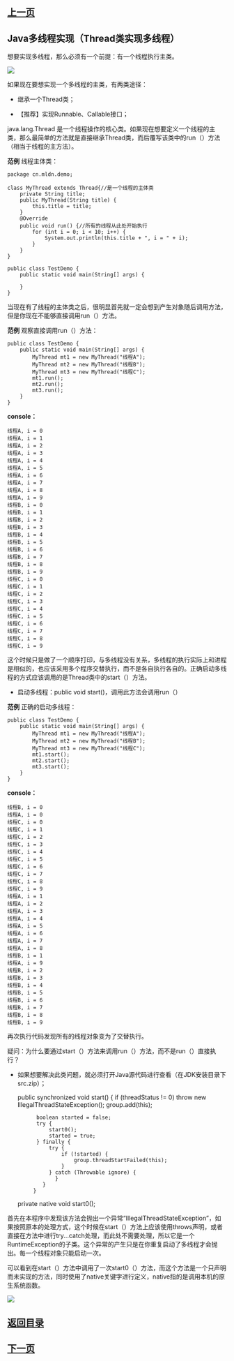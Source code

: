## [上一页](course25)
## Java多线程实现（Thread类实现多线程）

想要实现多线程，那么必须有一个前提：有一个线程执行主类。

![](http://ww3.sinaimg.cn/large/0060lm7Tly1fn3aa3z281j30uf0gx79p.jpg)

如果现在要想实现一个多线程的主类，有两类途径：

- 继承一个Thread类；

- 【推荐】实现Runnable、Callable接口；

java.lang.Thread 是一个线程操作的核心类。如果现在想要定义一个线程的主类，那么最简单的方法就是直接继承Thread类，而后覆写该类中的run（）方法（相当于线程的主方法）。

**范例** 线程主体类：

	package cn.mldn.demo;
	
	class MyThread extends Thread{//是一个线程的主体类
		private String title;
		public MyThread(String title) {
			this.title = title;
		}
		@Override
		public void run() {//所有的线程从此处开始执行
			for (int i = 0; i < 10; i++) {
				System.out.println(this.title + ", i = " + i);
			}
		}
	}
	
	public class TestDemo {
		public static void main(String[] args) {
			
		}
	}

当现在有了线程的主体类之后，很明显首先就一定会想到产生对象随后调用方法，但是你现在不能够直接调用run（）方法。

**范例** 观察直接调用run（）方法：

	public class TestDemo {
		public static void main(String[] args) {
			MyThread mt1 = new MyThread("线程A");
			MyThread mt2 = new MyThread("线程B");
			MyThread mt3 = new MyThread("线程C");
			mt1.run();
			mt2.run();
			mt3.run();
		}
	}
**console：**

	线程A, i = 0
	线程A, i = 1
	线程A, i = 2
	线程A, i = 3
	线程A, i = 4
	线程A, i = 5
	线程A, i = 6
	线程A, i = 7
	线程A, i = 8
	线程A, i = 9
	线程B, i = 0
	线程B, i = 1
	线程B, i = 2
	线程B, i = 3
	线程B, i = 4
	线程B, i = 5
	线程B, i = 6
	线程B, i = 7
	线程B, i = 8
	线程B, i = 9
	线程C, i = 0
	线程C, i = 1
	线程C, i = 2
	线程C, i = 3
	线程C, i = 4
	线程C, i = 5
	线程C, i = 6
	线程C, i = 7
	线程C, i = 8
	线程C, i = 9

这个时候只是做了一个顺序打印，与多线程没有关系，多线程的执行实际上和进程是相似的，也应该采用多个程序交替执行，而不是各自执行各自的。正确启动多线程的方式应该调用的是Thread类中的start（）方法。

- 启动多线程：public void start()，调用此方法会调用run（）

**范例** 正确的启动多线程：

	public class TestDemo {
		public static void main(String[] args) {
			MyThread mt1 = new MyThread("线程A");
			MyThread mt2 = new MyThread("线程B");
			MyThread mt3 = new MyThread("线程C");
			mt1.start();
			mt2.start();
			mt3.start();
		}
	}

**console：**

	线程B, i = 0
	线程A, i = 0
	线程C, i = 0
	线程C, i = 1
	线程C, i = 2
	线程C, i = 3
	线程C, i = 4
	线程C, i = 5
	线程C, i = 6
	线程C, i = 7
	线程C, i = 8
	线程C, i = 9
	线程A, i = 1
	线程A, i = 2
	线程A, i = 3
	线程A, i = 4
	线程A, i = 5
	线程A, i = 6
	线程A, i = 7
	线程A, i = 8
	线程B, i = 1
	线程A, i = 9
	线程B, i = 2
	线程B, i = 3
	线程B, i = 4
	线程B, i = 5
	线程B, i = 6
	线程B, i = 7
	线程B, i = 8
	线程B, i = 9

再次执行代码发现所有的线程对象变为了交替执行。

疑问：为什么要通过start（）方法来调用run（）方法，而不是run（）直接执行？

- 如果想要解决此类问题，就必须打开Java源代码进行查看（在JDK安装目录下src.zip）；

	public synchronized void start() {
	        if (threadStatus != 0)
	            throw new IllegalThreadStateException();
	        group.add(this);
	
	        boolean started = false;
	        try {
	            start0();
	            started = true;
	        } finally {
	            try {
	                if (!started) {
	                    group.threadStartFailed(this);
	                }
	          	} catch (Throwable ignore) {
	          	  }
	       	  }
	 	   }
    private native void start0();

首先在本程序中发现该方法会抛出一个异常“IllegalThreadStateException”，如果按照原本的处理方式，这个时候在start（）方法上应该使用throws声明，或者直接在方法中进行try...catch处理，而此处不需要处理，所以它是一个RuntimeException的子类。这个异常的产生只是在你重复启动了多线程才会抛出。每一个线程对象只能启动一次。

可以看到在start（）方法中调用了一次start0（）方法，而这个方法是一个只声明而未实现的方法，同时使用了native关键字进行定义，native指的是调用本机的原生系统函数。

![](http://ww3.sinaimg.cn/large/0060lm7Tly1fn3ghkieusj30u70gqjxj.jpg)





## [返回目录](https://wuchengcheng110120.github.io/aliyunjava3/list)
## [下一页](course27)

